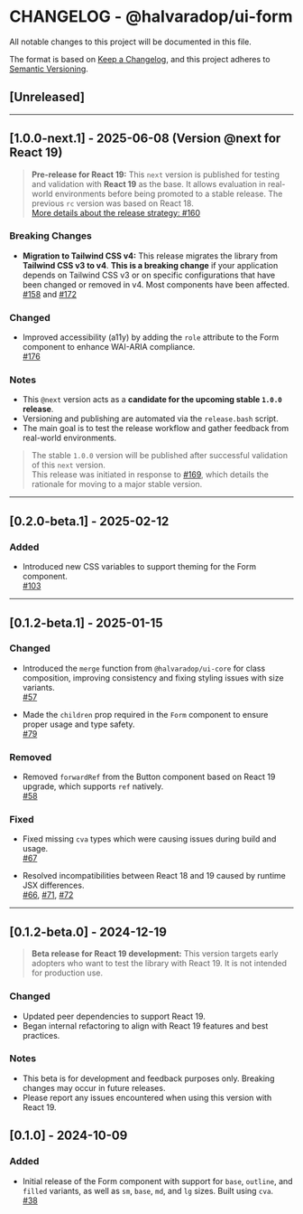 # CHANGELOG - @halvaradop/ui-form

All notable changes to this project will be documented in this file.

The format is based on [Keep a Changelog](https://keepachangelog.com/en/1.1.0/),
and this project adheres to [Semantic Versioning](https://semver.org/spec/v2.0.0.html).

## [Unreleased]

---

## [1.0.0-next.1] - 2025-06-08 (Version @next for React 19)

> **Pre-release for React 19:** This `next` version is published for testing and validation with **React 19** as the base. It allows evaluation in real-world environments before being promoted to a stable release. The previous `rc` version was based on React 18.  
> [More details about the release strategy: #160](https://github.com/halvaradop/ui/pull/160)

### Breaking Changes

- **Migration to Tailwind CSS v4:** This release migrates the library from **Tailwind CSS v3 to v4**. **This is a breaking change** if your application depends on Tailwind CSS v3 or on specific configurations that have been changed or removed in v4. Most components have been affected. [#158](https://github.com/halvaradop/ui/pull/158) and [#172](https://github.com/halvaradop/ui/pull/172)

### Changed

- Improved accessibility (a11y) by adding the `role` attribute to the Form component to enhance WAI-ARIA compliance.  
  [#176](https://github.com/halvaradop/ui/pull/176)

### Notes

- This `@next` version acts as a **candidate for the upcoming stable `1.0.0` release**.
- Versioning and publishing are automated via the `release.bash` script.
- The main goal is to test the release workflow and gather feedback from real-world environments.

> The stable `1.0.0` version will be published after successful validation of this `next` version.  
> This release was initiated in response to [#169](https://github.com/halvaradop/ui/issues/169), which details the rationale for moving to a major stable version.

---

## [0.2.0-beta.1] - 2025-02-12

### Added

- Introduced new CSS variables to support theming for the Form component.  
  [#103](https://github.com/halvaradop/ui/pull/103)

---

## [0.1.2-beta.1] - 2025-01-15

### Changed

- Introduced the `merge` function from `@halvaradop/ui-core` for class composition, improving consistency and fixing styling issues with size variants.  
  [#57](https://github.com/halvaradop/ui/pull/57)

- Made the `children` prop required in the `Form` component to ensure proper usage and type safety.  
  [#79](https://github.com/halvaradop/ui/pull/79)

### Removed

- Removed `forwardRef` from the Button component based on React 19 upgrade, which supports `ref` natively.  
  [#58](https://github.com/halvaradop/ui/pull/58)

### Fixed

- Fixed missing `cva` types which were causing issues during build and usage.  
  [#67](https://github.com/halvaradop/ui/pull/67)

- Resolved incompatibilities between React 18 and 19 caused by runtime JSX differences.  
  [#66](https://github.com/halvaradop/ui/issues/66), [#71](https://github.com/halvaradop/ui/pull/71), [#72](https://github.com/halvaradop/ui/pull/72)

---

## [0.1.2-beta.0] - 2024-12-19

> **Beta release for React 19 development:** This version targets early adopters who want to test the library with React 19. It is not intended for production use.

### Changed

- Updated peer dependencies to support React 19.
- Began internal refactoring to align with React 19 features and best practices.

### Notes

- This beta is for development and feedback purposes only. Breaking changes may occur in future releases.
- Please report any issues encountered when using this version with React 19.

## [0.1.0] - 2024-10-09

### Added

- Initial release of the Form component with support for `base`, `outline`, and `filled` variants, as well as `sm`, `base`, `md`, and `lg` sizes. Built using `cva`.  
  [#38](https://github.com/halvaradop/ui/pull/38)
